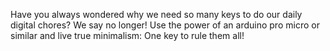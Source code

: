 Have you always wondered why we need so many keys to do our daily digital chores?
We say no longer! Use the power of an arduino pro micro or similar and live true minimalism: One key to rule them all!
